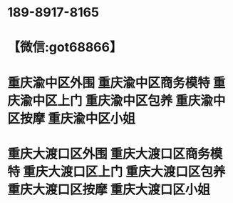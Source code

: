 # 189-8917-8165
# 【微信:got68866】
# 重庆渝中区外围 重庆渝中区商务模特 重庆渝中区上门 重庆渝中区包养 重庆渝中区按摩 重庆渝中区小姐 
# 重庆大渡口区外围 重庆大渡口区商务模特 重庆大渡口区上门 重庆大渡口区包养 重庆大渡口区按摩 重庆大渡口区小姐
